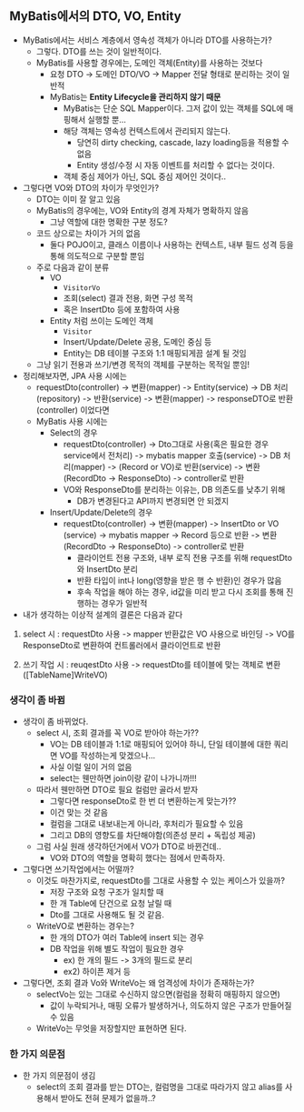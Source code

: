 ## MyBatis에서의 DTO, VO, Entity
- MyBatis에서는 서비스 계층에서 영속성 객체가 아니라 DTO를 사용하는가?
    - 그렇다. DTO를 쓰는 것이 일반적이다.
    - MyBatis를 사용할 경우에는, 도메인 객체(Entity)를 사용하는 것보다
        - 요청 DTO -> 도메인 DTO/VO -> Mapper 전달 형태로 분리하는 것이 일반적
        - MyBatis는 **Entity Lifecycle을 관리하지 않기 때문**
            - MyBatis는 단순 SQL Mapper이다. 그저 값이 있는 객체를 SQL에 매핑해서 실행할 뿐...
            - 해당 객체는 영속성 컨텍스트에서 관리되지 않는다.
                - 당연히 dirty checking, cascade, lazy loading등을 적용할 수 없음
                - Entity 생성/수정 시 자동 이벤트를 처리할 수 없다는 것이다.
            - 객체 중심 제어가 아닌, SQL 중심 제어인 것이다..
- 그렇다면 VO와 DTO의 차이가 무엇인가?
    - DTO는 이미 잘 알고 있음
    - MyBatis의 경우에는, VO와 Entity의 경계 자체가 명확하지 않음
        - 그냥 역할에 대한 명확한 구분 정도?
    - 코드 상으로는 차이가 거의 없음
        - 둘다 POJO이고, 클래스 이름이나 사용하는 컨텍스트, 내부 필드 성격 등을 통해 의도적으로 구분할 뿐임
    - 주로 다음과 같이 분류
        - VO
            - `VisitorVo`
            - 조회(select) 결과 전용, 화면 구성 목적
            - 혹은 InsertDto 등에 포함하여 사용
        - Entity 처럼 쓰이는 도메인 객체
            - `Visitor`
            - Insert/Update/Delete 공용, 도메인 중심 등
            - Entity는 DB 테이블 구조와 1:1 매핑되게끔 설계 될 것임
    - 그냥 읽기 전용과 쓰기/변경 목적의 객체를 구분하는 목적일 뿐임!
- 정리해보자면, JPA 사용 시에는
    - requestDto(controller) -> 변환(mapper) -> Entity(service) -> DB 처리(repository) -> 반환(service) -> 변환(mapper) -> responseDTO로 반환(controller) 이었다면
    - MyBatis 사용 시에는
        - Select의 경우
            - requestDto(controller) -> Dto그대로 사용(혹은 필요한 경우 service에서 전처리) -> mybatis mapper 호출(service) -> DB 처리(mapper) -> (Record or VO)로 반환(service) -> 변환(RecordDto -> ResponseDto) -> controller로 반환
            - VO와 ResponseDto를 분리하는 이유는, DB 의존도를 낮추기 위해
                - DB가 변경된다고 API까지 변경되면 안 되겠지 
        - Insert/Update/Delete의 경우
            - requestDto(controller) -> 변환(mapper) -> InsertDto or VO (service) -> mybatis mapper -> Record 등으로 반환 -> 변환(RecordDto -> ResponseDto) -> controller로 반환
                - 클라이언트 전용 구조와, 내부 로직 전용 구조를 위해 requestDto와 InsertDto 분리
                - 반환 타입이 int나 long(영향을 받은 행 수 반환)인 경우가 많음
                - 후속 작업을 해야 하는 경우, id값을 미리 받고 다시 조회를 통해 진행하는 경우가 일반적
- 내가 생각하는 이상적 설계의 결론은 다음과 같다
1. select 시
: requestDto 사용 -> mapper 반환값은 VO 사용으로 바인딩 -> VO를 ResponseDto로 변환하여 컨트롤러에서 클라이언트로 반환

2. 쓰기 작업 시
: reuqestDto 사용 -> requestDto를 테이블에 맞는 객체로 변환([TableName]WriteVO)


### 생각이 좀 바뀜
- 생각이 좀 바뀌었다.
    - select 시, 조회 결과를 꼭 VO로 받아야 하는가??
        - VO는 DB 테이블과 1:1로 매핑되어 있어야 하니, 단일 테이블에 대한 쿼리면 VO를 작성하는게 맞겠으나...
        - 사실 이럴 일이 거의 없음
        - select는 웬만하면 join이랑 같이 나가니까!!!
    - 따라서 웬만하면 DTO로 필요 컬럼만 골라서 받자
        - 그렇다면 responseDto로 한 번 더 변환하는게 맞는가??
        - 이건 맞는 것 같음
        - 컬럼을 그대로 내보내는게 아니라, 후처리가 필요할 수 있음
        - 그리고 DB의 영향도를 차단해야함(의존성 분리 + 독립성 제공)
    - 그럼 사실 원래 생각하던거에서 VO가 DTO로 바뀐건데..
        - VO와 DTO의 역할을 명확히 했다는 점에서 만족하자.
- 그렇다면 쓰기작업에서는 어떨까?
    - 이것도 마찬가지로, requestDto를 그대로 사용할 수 있는 케이스가 있을까?
        - 저장 구조와 요청 구조가 일치할 때
        - 한 개 Table에 단건으로 요청 날릴 때
        - Dto를 그대로 사용해도 될 것 같음.
    - WriteVO로 변환하는 경우는?
        - 한 개의 DTO가 여러 Table에 insert 되는 경우
        - DB 작업을 위해 별도 작업이 필요한 경우
            - ex) 한 개의 필드 -> 3개의 필드로 분리
            - ex2) 하이픈 제거 등
- 그렇다면, 조회 결과 Vo와 WriteVo는 왜 엄격성에 차이가 존재하는가?
    - selectVo는 있는 그대로 수신하지 않으면(컬럼을 정확히 매핑하지 않으면)
        - 값이 누락되거나, 매핑 오류가 발생하거나, 의도하지 않은 구조가 만들어질 수 있음
    - WriteVo는 무엇을 저장할지만 표현하면 된다.

### 한 가지 의문점
- 한 가지 의문점이 생김
    - select의 조회 결과를 받는 DTO는, 컬럼명을 그대로 따라가지 않고 alias를 사용해서 받아도 전혀 문제가 없을까..?